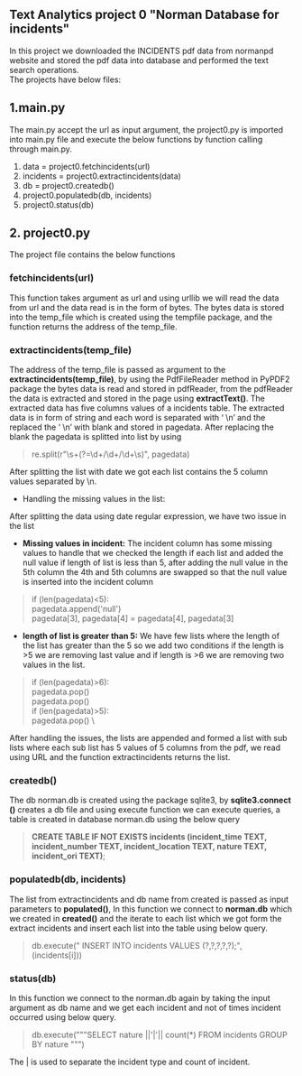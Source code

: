 ## Text Analytics project 0  "Norman Database for incidents"

In this project we downloaded the INCIDENTS pdf data from normanpd website and stored the pdf data into database and performed the text search operations. \
The projects have below files: 
## 1.main.py 

The main.py accept the url as input argument, the project0.py is imported into main.py file and execute the below functions by function calling through main.py. 
1. data = project0.fetchincidents(url)
2. incidents = project0.extractincidents(data)
3. db = project0.createdb()
4. project0.populatedb(db, incidents)
5. project0.status(db)

## 2. project0.py
The project file contains the below functions

### **fetchincidents(url)**

This function takes argument as url and using urllib we will read the data from url and the data read is in the form of bytes. The bytes data is stored into the temp_file which is created using the tempfile package, and the function returns the address of the temp_file.

### **extractincidents(temp_file)**

The address of the temp_file is passed as argument to the **extractincidents(temp_file)**, by using the PdfFileReader method in PyPDF2 package the bytes data is read and stored in pdfReader, from the pdfReader the data is extracted  and stored in the page using **extractText()**. The extracted data has five columns values of a incidents table. The extracted data is in form of string and each word is separated with ‘ \n’ and the replaced the ‘ \n’ with blank and stored in pagedata. After replacing the blank the pagedata is splitted into list by using 
> re.split(r"\s+(?=\d+/\d+/\d+\s)", pagedata)

After splitting the list with date we got each list contains the 5 column values separated by \n.

- Handling the missing values in the list:

After splitting the data using date regular expression, we have two issue in the list
- **Missing values in incident:**
The incident column has some missing values to handle that we checked the length if each list and added the null value if length of list is less than 5, after adding the null value in the 5th column the 4th and 5th columns are swapped so that the null value is inserted into the incident column

>if (len(pagedata)<5): \
            pagedata.append('null') \
            pagedata[3], pagedata[4] = pagedata[4], pagedata[3]

- **length of list is greater than 5:**
We have few lists where the length of the list has greater than the 5 so we add two conditions if the length is >5 we are removing last value and if length is >6 we are removing two values in the list.

> if (len(pagedata)>6): \
            pagedata.pop() \
            pagedata.pop() \
  if (len(pagedata)>5): \
            pagedata.pop() \
            
After handling the issues, the lists are appended and formed a list with sub lists where each sub list has 5 values of 5 columns from the pdf, we read using URL and the function extractincidents returns the list.

### **createdb()**

The db norman.db is created using the package sqlite3, by **sqlite3.connect ()** creates a db file and using execute function we can execute queries, a table is created in database norman.db using the below query

> **CREATE TABLE IF NOT EXISTS incidents
                (incident_time TEXT,
                incident_number TEXT,
                incident_location TEXT,
                nature TEXT, 
                incident_ori TEXT)**;
                
### **populatedb(db, incidents)**

The list from extractincidents and  db name from created is passed as input parameters to **populated()**, 
In this function we connect to **norman.db** which we created in **created()** and the iterate to each list which we got form the extract incidents and insert each list into the table using below query.

> db.execute(" INSERT INTO  incidents VALUES (?,?,?,?,?);", (incidents[i]))

### **status(db)**
In this function we connect to the norman.db again by taking the input argument as db name and we get each incident and not of times incident occurred using below query.

> db.execute("""SELECT nature ||'|'|| count(*) FROM incidents GROUP BY nature """)

The | is used to separate the incident type and count of incident.


